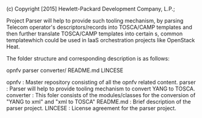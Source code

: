 (c) Copyright [2015] Hewlett-Packard Development Company, L.P.;

Project Parser will help to provide such tooling mechanism, by parsing Telecom operator's 
descriptors/records into TOSCA/CAMP templates and then further translate TOSCA/CAMP templates
into certain s, common templatewhich could be used in IaaS orchestration projects like OpenStack Heat.

The folder structure and corresponding description is as follows:

opnfv 
	parser
		converter/
		README.md
		LINCESE
		

opnfv : Master repository consisting of all the opnfv related content.
parser : Parser will help to provide tooling mechanism to convert YANG to TOSCA.
converter : This foler consists of the modules/classes for the conversion of "YANG to xml" and "xml to TOSCA"
README.md : Brief description of the parser project.
LINCESE : License agreement for the  parser project.